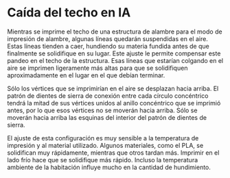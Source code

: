 Caída del techo en IA
====
Mientras se imprime el techo de una estructura de alambre para el modo de impresión de alambre, algunas líneas quedarán suspendidas en el aire. Estas líneas tienden a caer, hundiendo su materia fundida antes de que finalmente se solidifique en su lugar. Este ajuste le permite compensar este pandeo en el techo de la estructura. Esas líneas que estarían colgando en el aire se imprimen ligeramente más altas para que se solidifiquen aproximadamente en el lugar en el que debían terminar.

Sólo los vértices que se imprimirían en el aire se desplazan hacia arriba. El patrón de dientes de sierra de conexión entre cada círculo concéntrico tendrá la mitad de sus vértices unidos al anillo concéntrico que se imprimió antes, por lo que esos vértices no se moverán hacia arriba. Sólo se moverán hacia arriba las esquinas del interior del patrón de dientes de sierra.

El ajuste de esta configuración es muy sensible a la temperatura de impresión y al material utilizado. Algunos materiales, como el PLA, se solidifican muy rápidamente, mientras que otros tardan más. Imprimir en el lado frío hace que se solidifique más rápido. Incluso la temperatura ambiente de la habitación influye mucho en la cantidad de hundimiento.